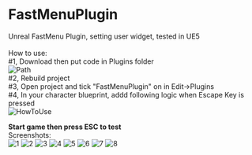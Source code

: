 # FastMenuPlugin</br>
Unreal FastMenu Plugin, setting user widget, tested in UE5</br></br>
How to use:</br>
#1, Download then put code in Plugins folder</br>
![Path](https://github.com/stucafall66/FastMenuPlugin/assets/20560007/573d938a-64a6-45da-bb70-d44bef2c1b4f)<br/>
#2, Rebuild project</br>
#3, Open project and tick "FastMenuPlugin" on in Edit->Plugins</br>
#4, In your character blueprint, addd following logic when Escape Key is pressed<br/>
![HowToUse](https://github.com/stucafall66/FastMenuPlugin/assets/20560007/555e4439-ce1d-4a4e-84d3-994fbbc06c4c)<br/>

<b>Start game then press ESC to test</b><br/>
Screenshots:<br/>
![1](https://github.com/stucafall66/FastMenuPlugin/assets/20560007/e69a1c10-d34d-4844-9e4f-d073b964a08d)
![2](https://github.com/stucafall66/FastMenuPlugin/assets/20560007/5c1d4aad-dfaf-4ce5-9906-2899ee2b7108)
![3](https://github.com/stucafall66/FastMenuPlugin/assets/20560007/319cc11e-7f3b-4e12-a116-148b2bc5c644)
![4](https://github.com/stucafall66/FastMenuPlugin/assets/20560007/126aceae-d11c-4842-bbab-5e3ce10c2122)
![5](https://github.com/stucafall66/FastMenuPlugin/assets/20560007/a459ffcb-5972-41d8-be44-7ee32fb6c8d5)
![6](https://github.com/stucafall66/FastMenuPlugin/assets/20560007/75ca7099-bc52-4530-9aaa-75c5a144fc72)
![7](https://github.com/stucafall66/FastMenuPlugin/assets/20560007/4a510bbc-ad96-41df-ac57-926da488f5f7)
![8](https://github.com/stucafall66/FastMenuPlugin/assets/20560007/99b366fc-9ae7-4277-bf84-74a6dbc12cfa)
